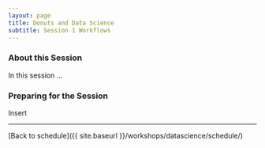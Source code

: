 ```yaml
---
layout: page
title: Donuts and Data Science
subtitle: Session 1 Workflows
---
```


### About this Session

In this session ...

### Preparing for the Session

Insert

* * *

[Back to schedule]({{ site.baseurl }}/workshops/datascience/schedule/)